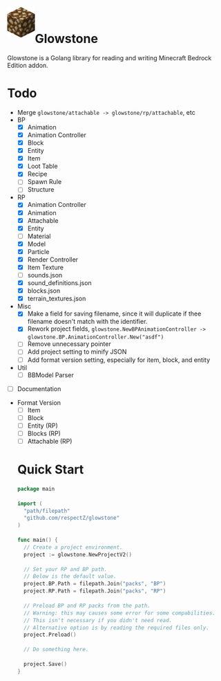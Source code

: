 <div>
  <img width="64" height="70" align="left" src="./glowstone.png" alt="Glowstone"/>
  <br>
  <h1>Glowstone</h1>
  <p>Glowstone is a Golang library for reading and writing Minecraft Bedrock Edition addon.</p>
</div>

# Todo
- Merge `glowstone/attachable -> glowstone/rp/attachable`, etc
- BP
  - [x] Animation
  - [x] Animation Controller
  - [x] Block
  - [x] Entity
  - [x] Item
  - [x] Loot Table
  - [x] Recipe
  - [ ] Spawn Rule
  - [ ] Structure
- RP
  - [x] Animation Controller
  - [x] Animation
  - [x] Attachable
  - [x] Entity
  - [ ] Material
  - [x] Model
  - [x] Particle
  - [x] Render Controller
  - [x] Item Texture
  - [ ] sounds.json
  - [x] sound_definitions.json
  - [x] blocks.json
  - [x] terrain_textures.json

- Misc
  - [x] Make a field for saving filename, since it will duplicate if thee filename doesn't match with the identifier.
  - [x] Rework project fields, ```glowstone.NewBPAnimationController -> glowstone.BP.AnimationController.New("asdf")```
  - [ ] Remove unnecessary pointer
  - [ ] Add project setting to minify JSON
  - [ ] Add format version setting, especially for item, block, and entity

- Util
  - [ ] BBModel Parser 
- [ ] Documentation

- Format Version
  - [ ] Item
  - [ ] Block
  - [ ] Entity (RP)
  - [ ] Blocks (RP)
  - [ ] Attachable (RP)

  # Quick Start
  ```go
  package main

  import (
    "path/filepath"
    "github.com/respectZ/glowstone"
  )

  func main() {
    // Create a project environment.
    project := glowstone.NewProjectV2()

    // Set your RP and BP path.
    // Below is the default value.
    project.BP.Path = filepath.Join("packs", "BP")
    project.RP.Path = filepath.Join("packs", "RP")

    // Preload BP and RP packs from the path.
    // Warning: this may causes some error for some compabilities.
    // This isn't necessary if you didn't need read.
    // Alternative option is by reading the required files only.
    project.Preload()

    // Do something here.

    project.Save()
  }
  ```